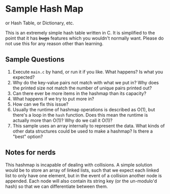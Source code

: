 # Sample Hash Map

or Hash Table, or Dictionary, etc.

This is an extremely simple hash table written in C. It is simplified to the
point that it has ~~bugs~~ features which you wouldn't normally want. Please do
not use this for any reason other than learning.

## Sample Questions

1. Execute `main.c` by hand, or run it if you like. What happens? Is what you
   expected?
1. Why do the key-value pairs not match with what we put in? Why does the
   printed size not match the number of unique pairs printed out?
1. Can there ever be more items in the hashmap than its capacity?
1. What happens if we try to put more in?
1. How can we fix this issue?
1. Usually the runtime of hashmap operations is described as O(1), but there's a
   loop in the `hash` function. Does this mean the runtime is actually more than
   O(1)? Why do we call it O(1)?
1. This sample uses an array internally to represent the data. What kinds of
   other data structures could be used to make a hashmap? Is there a "best"
   option?

## Notes for nerds

This hashmap is incapable of dealing with collisions. A simple solution would be
to store an array of linked lists, such that we expect each linked list to only
have one element, but in the event of a collision another node is appended. Each
node will also contain its string key (or the un-modulo'd hash) so that we can
differentiate between them.
